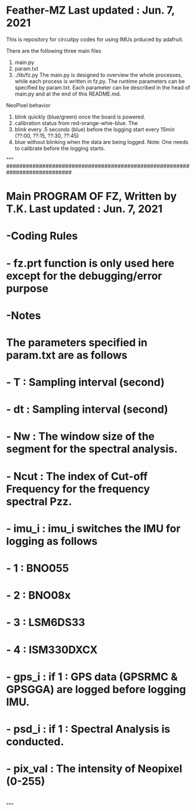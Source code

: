 # Feather-MZ                                         Last updated : Jun. 7, 2021

This is repository for circuitpy codes for using IMUs prduced by adafruit.

There are the following three main files 
  1. main.py  
  2. param.txt
  3. ./lib/fz.py
The main.py is designed to overview the whole processes, while each process is written in fz.py. The runtime parameters can be specified by param.txt. Each parameter can be described in the head of main.py and at the end of this README.md.

NeoPixel behavior 
  1. blink quickly (blue/green) once the board is powered.
  2. calibration status from red-orange-whie-blue. The 
  3. blink every .5 seconds (blue) before the logging start every 15min (??:00, ??:15, ??:30, ??:45)
  4. blue without blinking when the data are being logged. 
Note: One needs to calibrate before the logging starts. 

""" ############################################################################
#    Main PROGRAM OF FZ, Written by T.K.             Last updated : Jun. 7, 2021
#
# -Coding Rules
#   - fz.prt function is only used here except for the debugging/error purpose
#
# -Notes
#   The parameters specified in param.txt are as follows
#   - T    : Sampling interval (second)
#   - dt   : Sampling interval (second)
#   - Nw   : The window size of the segment for the spectral analysis.
#   - Ncut : The index of Cut-off Frequency for the frequency spectral Pzz.
#   - imu_i : imu_i switches the IMU for logging as follows
#       - 1 : BNO055
#       - 2 : BNO08x
#       - 3 : LSM6DS33
#       - 4 : ISM330DXCX
#   - gps_i : if 1 : GPS data (GPSRMC & GPSGGA) are logged before logging IMU.
#   - psd_i : if 1 : Spectral Analysis is conducted.
#   - pix_val : The intensity of Neopixel (0-255)
#   ############################################################################
"""
